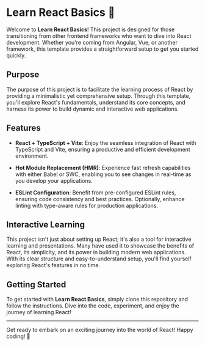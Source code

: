 # Learn React Basics 🚀

Welcome to **Learn React Basics**! This project is designed for those transitioning from other frontend frameworks who want to dive into React development. Whether you're coming from Angular, Vue, or another framework, this template provides a straightforward setup to get you started quickly.

## Purpose

The purpose of this project is to facilitate the learning process of React by providing a minimalistic yet comprehensive setup. Through this template, you'll explore React's fundamentals, understand its core concepts, and harness its power to build dynamic and interactive web applications.

## Features

- **React + TypeScript + Vite**: Enjoy the seamless integration of React with TypeScript and Vite, ensuring a productive and efficient development environment.
  
- **Hot Module Replacement (HMR)**: Experience fast refresh capabilities with either Babel or SWC, enabling you to see changes in real-time as you develop your applications.
  
- **ESLint Configuration**: Benefit from pre-configured ESLint rules, ensuring code consistency and best practices. Optionally, enhance linting with type-aware rules for production applications.

## Interactive Learning

This project isn't just about setting up React; it's also a tool for interactive learning and presentations. Many have used it to showcase the benefits of React, its simplicity, and its power in building modern web applications. With its clear structure and easy-to-understand setup, you'll find yourself exploring React's features in no time.

## Getting Started

To get started with **Learn React Basics**, simply clone this repository and follow the instructions. Dive into the code, experiment, and enjoy the journey of learning React!

---

Get ready to embark on an exciting journey into the world of React! Happy coding! 🎉
